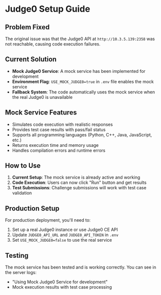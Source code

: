 # Judge0 Setup Guide

## Problem Fixed

The original issue was that the Judge0 API at `http://10.3.5.139:2358` was not reachable, causing code execution failures.

## Current Solution

- **Mock Judge0 Service**: A mock service has been implemented for development
- **Environment Flag**: `USE_MOCK_JUDGE0=true` in `.env` file enables the mock service
- **Fallback System**: The code automatically uses the mock service when the real Judge0 is unavailable

## Mock Service Features

- Simulates code execution with realistic responses
- Provides test case results with pass/fail status
- Supports all programming languages (Python, C++, Java, JavaScript, etc.)
- Returns execution time and memory usage
- Handles compilation errors and runtime errors

## How to Use

1. **Current Setup**: The mock service is already active and working
2. **Code Execution**: Users can now click "Run" button and get results
3. **Test Submissions**: Challenge submissions will work with test case validation

## Production Setup

For production deployment, you'll need to:

1. Set up a real Judge0 instance or use Judge0 CE API
2. Update `JUDGE0_API_URL` and `JUDGE0_API_TOKEN` in `.env`
3. Set `USE_MOCK_JUDGE0=false` to use the real service

## Testing

The mock service has been tested and is working correctly. You can see in the server logs:

- "Using Mock Judge0 Service for development"
- Mock execution results with test case processing
